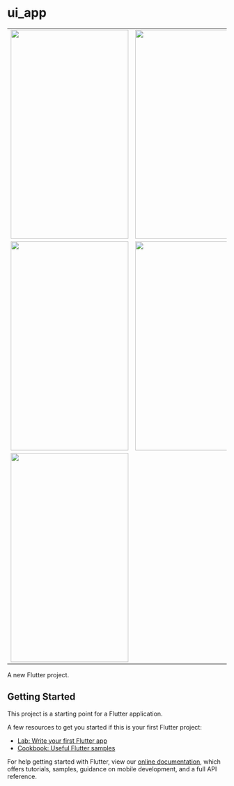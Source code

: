 # ui_app

<table>
  <tr>
    <td><img src="https://res.cloudinary.com/dycxesufw/image/upload/v1632727663/wjrcwd0nsnjqmx3ai4kd.jpg" width=270 height=480></td>
    <td><img src="https://res.cloudinary.com/dycxesufw/image/upload/v1632727663/tgcbmbxtsbv1xld0qltg.jpg" width=270 height=480></td>
    <td><img src="https://res.cloudinary.com/dycxesufw/image/upload/v1632727663/dffggu5nh4rkeljixecg.jpg" width=270 height=480></td>
    <td><img src="https://res.cloudinary.com/dycxesufw/image/upload/v1632727663/mdmnzldsokxouo6r4meb.jpg" width=270 height=480></td>
  </tr>
  <tr>
    <td><img src="https://res.cloudinary.com/dycxesufw/image/upload/v1632727663/rexpq1esvfiphjnokzfs.jpg" width=270 height=480></td>
    <td><img src="https://res.cloudinary.com/dycxesufw/image/upload/v1632727663/xwk8jwefvdjbzwkbbmib.jpg" width=270 height=480></td>
    <td><img src="https://res.cloudinary.com/dycxesufw/image/upload/v1632727663/hj2ojrjnktgattzymp7g.jpg" width=270 height=480></td>
    <td><img src="https://res.cloudinary.com/dycxesufw/image/upload/v1632727663/rjy4c3euku6qkgihyqiu.jpg" width=270 height=480></td>
  </tr>
  <tr>
    <td><img src="https://res.cloudinary.com/dycxesufw/image/upload/v1632727663/kdcghropihg4ygo2unc8.jpg" width=270 height=480></td>
  </tr>
 </table>
 
A new Flutter project.

## Getting Started

This project is a starting point for a Flutter application.

A few resources to get you started if this is your first Flutter project:

- [Lab: Write your first Flutter app](https://flutter.dev/docs/get-started/codelab)
- [Cookbook: Useful Flutter samples](https://flutter.dev/docs/cookbook)

For help getting started with Flutter, view our
[online documentation](https://flutter.dev/docs), which offers tutorials,
samples, guidance on mobile development, and a full API reference.
